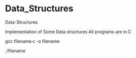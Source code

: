 # Data_Structures
Data-Structures

Implementation of Some Data structures
All programs are in C 


gcc filename.c -o filename


./filename
